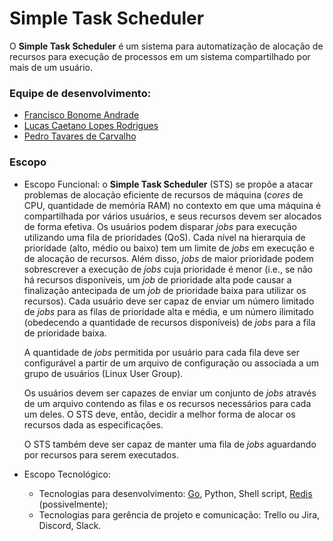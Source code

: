 # Simple Task Scheduler

O **Simple Task Scheduler** é um sistema para automatização de alocação de recursos para execução de processos em um sistema compartilhado por mais de um usuário.

### Equipe de desenvolvimento:
 - [Francisco Bonome Andrade](https://github.com/franciscobonand)
 - [Lucas Caetano Lopes Rodrigues](https://github.com/lucasclopesr)
 - [Pedro Tavares de Carvalho](https://github.com/ptcar2009)

### Escopo

- Escopo Funcional: o **Simple Task Scheduler** (STS) se propõe a atacar problemas de alocação eficiente de recursos de máquina (_cores_ de CPU, quantidade de memória RAM) no contexto em que uma máquina é compartilhada por vários usuários, e seus recursos devem ser alocados de forma efetiva. Os usuários podem disparar _jobs_ para execução utilizando uma fila de prioridades (QoS). Cada nível na hierarquia de prioridade (alto, médio ou baixo) tem um limite de _jobs_ em execução e de alocação de recursos. Além disso, _jobs_ de maior prioridade podem sobrescrever a execução de _jobs_ cuja prioridade é menor (i.e., se não há recursos disponíveis, um _job_ de prioridade alta pode causar a finalização antecipada de um _job_ de prioridade baixa para utilizar os recursos). Cada usuário deve ser capaz de enviar um número limitado de _jobs_ para as filas de prioridade alta e média, e um número ilimitado (obedecendo a quantidade de recursos disponíveis) de _jobs_ para a fila de prioridade baixa.

  A quantidade de _jobs_ permitida por usuário para cada fila deve ser configurável a partir de um arquivo de configuração ou associada a um grupo de usuários (Linux User Group).

  Os usuários devem ser capazes de enviar um conjunto de _jobs_ através de um arquivo contendo as filas e os recursos necessários para cada um deles. O STS deve, então, decidir a melhor forma de alocar os recursos dada as especificações.

  O STS também deve ser capaz de manter uma fila de _jobs_ aguardando por recursos para serem executados.

- Escopo Tecnológico: 
  - Tecnologias para desenvolvimento: [Go](https://golang.org/), Python, Shell script, [Redis](https://redis.io/) (possivelmente);
  - Tecnologias para gerência de projeto e comunicação: Trello ou Jira, Discord, Slack.
